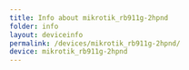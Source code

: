 ```yaml
---
title: Info about mikrotik_rb911g-2hpnd
folder: info
layout: deviceinfo
permalink: /devices/mikrotik_rb911g-2hpnd/
device: mikrotik_rb911g-2hpnd
---
```

